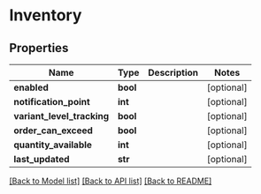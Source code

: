 # Inventory

## Properties
Name | Type | Description | Notes
------------ | ------------- | ------------- | -------------
**enabled** | **bool** |  | [optional] 
**notification_point** | **int** |  | [optional] 
**variant_level_tracking** | **bool** |  | [optional] 
**order_can_exceed** | **bool** |  | [optional] 
**quantity_available** | **int** |  | [optional] 
**last_updated** | **str** |  | [optional] 

[[Back to Model list]](../README.md#documentation-for-models) [[Back to API list]](../README.md#documentation-for-api-endpoints) [[Back to README]](../README.md)


